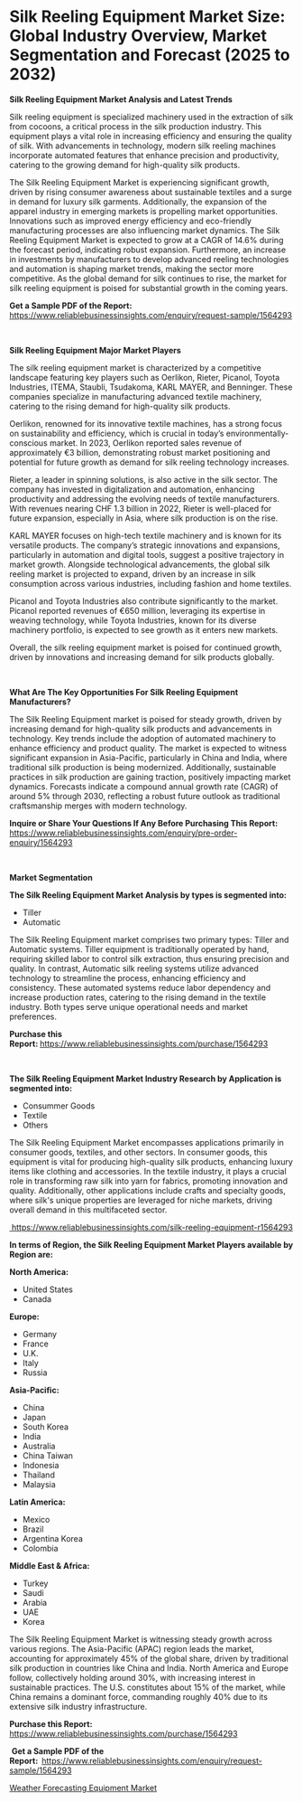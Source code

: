 <p><h1>Silk Reeling Equipment Market Size: Global Industry Overview, Market Segmentation and Forecast (2025 to 2032)</h1></p><p><strong>Silk Reeling Equipment Market Analysis and Latest Trends</strong></p>
<p><p>Silk reeling equipment is specialized machinery used in the extraction of silk from cocoons, a critical process in the silk production industry. This equipment plays a vital role in increasing efficiency and ensuring the quality of silk. With advancements in technology, modern silk reeling machines incorporate automated features that enhance precision and productivity, catering to the growing demand for high-quality silk products.</p><p>The Silk Reeling Equipment Market is experiencing significant growth, driven by rising consumer awareness about sustainable textiles and a surge in demand for luxury silk garments. Additionally, the expansion of the apparel industry in emerging markets is propelling market opportunities. Innovations such as improved energy efficiency and eco-friendly manufacturing processes are also influencing market dynamics. The Silk Reeling Equipment Market is expected to grow at a CAGR of 14.6% during the forecast period, indicating robust expansion. Furthermore, an increase in investments by manufacturers to develop advanced reeling technologies and automation is shaping market trends, making the sector more competitive. As the global demand for silk continues to rise, the market for silk reeling equipment is poised for substantial growth in the coming years.</p></p>
<p><strong>Get a Sample PDF of the Report:&nbsp;</strong> <a href="https://www.reliablebusinessinsights.com/enquiry/request-sample/1564293?utm_campaign=3003&utm_medium=2&utm_source=Github&utm_content=ia&utm_term=08042025&utm_id=silk-reeling-equipment">https://www.reliablebusinessinsights.com/enquiry/request-sample/1564293</a></p>
<p>&nbsp;</p>
<p><strong>Silk Reeling Equipment Major Market Players</strong></p>
<p><p>The silk reeling equipment market is characterized by a competitive landscape featuring key players such as Oerlikon, Rieter, Picanol, Toyota Industries, ITEMA, Staubli, Tsudakoma, KARL MAYER, and Benninger. These companies specialize in manufacturing advanced textile machinery, catering to the rising demand for high-quality silk products.</p><p>Oerlikon, renowned for its innovative textile machines, has a strong focus on sustainability and efficiency, which is crucial in today’s environmentally-conscious market. In 2023, Oerlikon reported sales revenue of approximately €3 billion, demonstrating robust market positioning and potential for future growth as demand for silk reeling technology increases.</p><p>Rieter, a leader in spinning solutions, is also active in the silk sector. The company has invested in digitalization and automation, enhancing productivity and addressing the evolving needs of textile manufacturers. With revenues nearing CHF 1.3 billion in 2022, Rieter is well-placed for future expansion, especially in Asia, where silk production is on the rise.</p><p>KARL MAYER focuses on high-tech textile machinery and is known for its versatile products. The company’s strategic innovations and expansions, particularly in automation and digital tools, suggest a positive trajectory in market growth. Alongside technological advancements, the global silk reeling market is projected to expand, driven by an increase in silk consumption across various industries, including fashion and home textiles.</p><p>Picanol and Toyota Industries also contribute significantly to the market. Picanol reported revenues of €650 million, leveraging its expertise in weaving technology, while Toyota Industries, known for its diverse machinery portfolio, is expected to see growth as it enters new markets.</p><p>Overall, the silk reeling equipment market is poised for continued growth, driven by innovations and increasing demand for silk products globally.</p></p>
<p>&nbsp;</p>
<p><strong>What Are The Key Opportunities For Silk Reeling Equipment Manufacturers?</strong></p>
<p><p>The Silk Reeling Equipment market is poised for steady growth, driven by increasing demand for high-quality silk products and advancements in technology. Key trends include the adoption of automated machinery to enhance efficiency and product quality. The market is expected to witness significant expansion in Asia-Pacific, particularly in China and India, where traditional silk production is being modernized. Additionally, sustainable practices in silk production are gaining traction, positively impacting market dynamics. Forecasts indicate a compound annual growth rate (CAGR) of around 5% through 2030, reflecting a robust future outlook as traditional craftsmanship merges with modern technology.</p></p>
<p><strong>Inquire or Share Your Questions If Any Before Purchasing This Report:</strong> <a href="https://www.reliablebusinessinsights.com/enquiry/pre-order-enquiry/1564293?utm_campaign=3003&utm_medium=2&utm_source=Github&utm_content=ia&utm_term=08042025&utm_id=silk-reeling-equipment">https://www.reliablebusinessinsights.com/enquiry/pre-order-enquiry/1564293</a></p>
<p>&nbsp;</p>
<p><strong>Market Segmentation</strong></p>
<p><strong>The Silk Reeling Equipment Market Analysis by types is segmented into:</strong></p>
<p><ul><li>Tiller</li><li>Automatic</li></ul></p>
<p><p>The Silk Reeling Equipment market comprises two primary types: Tiller and Automatic systems. Tiller equipment is traditionally operated by hand, requiring skilled labor to control silk extraction, thus ensuring precision and quality. In contrast, Automatic silk reeling systems utilize advanced technology to streamline the process, enhancing efficiency and consistency. These automated systems reduce labor dependency and increase production rates, catering to the rising demand in the textile industry. Both types serve unique operational needs and market preferences.</p></p>
<p><strong>Purchase this Report:&nbsp;</strong><a href="https://www.reliablebusinessinsights.com/purchase/1564293?utm_campaign=3003&utm_medium=2&utm_source=Github&utm_content=ia&utm_term=08042025&utm_id=silk-reeling-equipment">https://www.reliablebusinessinsights.com/purchase/1564293</a></p>
<p>&nbsp;</p>
<p><strong>The Silk Reeling Equipment Market Industry Research by Application is segmented into:</strong></p>
<p><ul><li>Consummer Goods</li><li>Textile</li><li>Others</li></ul></p>
<p><p>The Silk Reeling Equipment Market encompasses applications primarily in consumer goods, textiles, and other sectors. In consumer goods, this equipment is vital for producing high-quality silk products, enhancing luxury items like clothing and accessories. In the textile industry, it plays a crucial role in transforming raw silk into yarn for fabrics, promoting innovation and quality. Additionally, other applications include crafts and specialty goods, where silk's unique properties are leveraged for niche markets, driving overall demand in this multifaceted sector.</p></p>
<p><a href="https://www.reliablebusinessinsights.com/silk-reeling-equipment-r1564293?utm_campaign=3003&utm_medium=2&utm_source=Github&utm_content=ia&utm_term=08042025&utm_id=silk-reeling-equipment">&nbsp;https://www.reliablebusinessinsights.com/silk-reeling-equipment-r1564293</a></p>
<p><strong>In terms of Region, the Silk Reeling Equipment Market Players available by Region are:</strong></p>
<p>
    <p> <strong> North America: </strong>
        <ul>
            <li>United States</li>
            <li>Canada</li>
        </ul>
        </p> 
    <p> <strong> Europe: </strong>
        <ul>
            <li>Germany</li>
            <li>France</li>
            <li>U.K.</li>
            <li>Italy</li>
            <li>Russia</li>
        </ul>
        </p> 
    <p> <strong> Asia-Pacific: </strong>
        <ul>
            <li>China</li>
            <li>Japan</li>
            <li>South Korea</li>
            <li>India</li>
            <li>Australia</li>
            <li>China Taiwan</li>
            <li>Indonesia</li>
            <li>Thailand</li>
            <li>Malaysia</li>
        </ul>
        </p> 
    <p> <strong> Latin America: </strong>
        <ul>
            <li>Mexico</li>
            <li>Brazil</li>
            <li>Argentina Korea</li>
            <li>Colombia</li>
        </ul>
        </p> 
    <p> <strong> Middle East & Africa: </strong>
        <ul>
            <li>Turkey</li>
            <li>Saudi</li>
            <li>Arabia</li>
            <li>UAE</li>
            <li>Korea</li>
        </ul>
    </p>
    </p>
<p><p>The Silk Reeling Equipment Market is witnessing steady growth across various regions. The Asia-Pacific (APAC) region leads the market, accounting for approximately 45% of the global share, driven by traditional silk production in countries like China and India. North America and Europe follow, collectively holding around 30%, with increasing interest in sustainable practices. The U.S. constitutes about 15% of the market, while China remains a dominant force, commanding roughly 40% due to its extensive silk industry infrastructure.</p></p>
<p><strong>Purchase this Report: </strong><a href="https://www.reliablebusinessinsights.com/purchase/1564293?utm_campaign=3003&utm_medium=2&utm_source=Github&utm_content=ia&utm_term=08042025&utm_id=silk-reeling-equipment">https://www.reliablebusinessinsights.com/purchase/1564293</a></p>
<p>&nbsp;<strong>Get a Sample PDF of the Report:&nbsp;&nbsp;</strong><a href="https://www.reliablebusinessinsights.com/enquiry/request-sample/1564293?utm_campaign=3003&utm_medium=2&utm_source=Github&utm_content=ia&utm_term=08042025&utm_id=silk-reeling-equipment">https://www.reliablebusinessinsights.com/enquiry/request-sample/1564293</a></p>
<p><strong></strong></p>
<p><p><a href="https://github.com/abantolemox08/Market-Research-Report-List-1/blob/main/weather-forecasting-equipment-market.md?utm_campaign=3003&utm_medium=2&utm_source=Github&utm_content=ia&utm_term=08042025&utm_id=silk-reeling-equipment">Weather Forecasting Equipment Market</a></p></p>